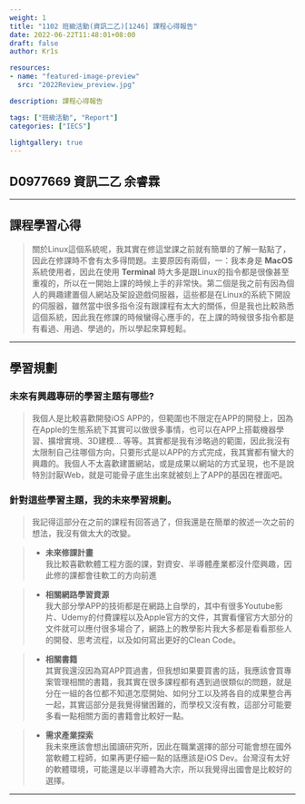 ```yaml
---
weight: 1
title: "1102 班級活動(資訊二乙)[1246] 課程心得報告"
date: 2022-06-22T11:48:01+08:00
draft: false
author: Kr1s

resources:
- name: "featured-image-preview"
  src: "2022Review_preview.jpg"

description: 課程心得報告

tags: ["班級活動", "Report"]
categories: ["IECS"]

lightgallery: true
---
```


<!--more-->

## D0977669 資訊二乙 余睿霖

---


## 課程學習心得

> 關於Linux這個系統呢，我其實在修這堂課之前就有簡單的了解一點點了，因此在修課時不會有太多得問題。主要原因有兩個，一：我本身是 **MacOS** 系統使用者，因此在使用 **Terminal** 時大多是跟Linux的指令都是很像甚至重複的，所以在一開始上課的時候上手的非常快。第二個是我之前有因為個人的興趣建置個人網站及架設遊戲伺服器，這些都是在Linux的系統下開設的伺服器，雖然當中很多指令沒有跟課程有太大的關係，但是我也比較熟悉這個系統，因此我在修課的時候蠻得心應手的，在上課的時候很多指令都是有看過、用過、學過的，所以學起來算輕鬆。

---


## 學習規劃

### 未來有興趣專研的學習主題有哪些?

> 我個人是比較喜歡開發iOS APP的，但範圍也不限定在APP的開發上，因為在Apple的生態系統下其實可以做很多事情，也可以在APP上搭載機器學習、擴增實境、3D建模... 等等。其實都是我有涉略過的範圍，因此我沒有太限制自己往哪個方向，只要形式是以APP的方式完成，我其實都有蠻大的興趣的。我個人不太喜歡建置網站，或是成果以網站的方式呈現，也不是說特別討厭Web，就是可能骨子底生出來就被刻上了APP的基因在裡面吧。

### 針對這些學習主題，我的未來學習規劃。

> 我記得這部分在之前的課程有回答過了，但我還是在簡單的敘述一次之前的想法，我沒有做太大的改變。

> - **未來修課計畫**  
我比較喜歡軟體工程方面的課，對資安、半導體產業都沒什麼興趣，因此修的課都會往軟工的方向前進

> - **相關網路學習資源**  
 我大部分學APP的技術都是在網路上自學的，其中有很多Youtube影片、Udemy的付費課程以及Apple官方的文件，其實看懂官方大部分的文件就可以應付很多場合了，網路上的教學影片我大多都是看看那些人的開發、思考流程，以及如何寫出更好的Clean Code。

> - **相關書籍**  
其實我還沒因為寫APP買過書，但我想如果要買書的話，我應該會買專案管理相關的書籍，我其實在很多課程都有遇到過很類似的問題，就是分在一組的各位都不知道怎麼開始、如何分工以及將各自的成果整合再一起，其實這部分是我覺得蠻困難的，而學校又沒有教，這部分可能要多看一點相關方面的書籍會比較好一點。

> - **需求產業探索**  
我未來應該會想出國讀研究所，因此在職業選擇的部分可能會想在國外當軟體工程師，如果再更仔細一點的話應該是iOS Dev。台灣沒有太好的軟體環境，可能還是以半導體為大宗，所以我覺得出國會是比較好的選擇。


---